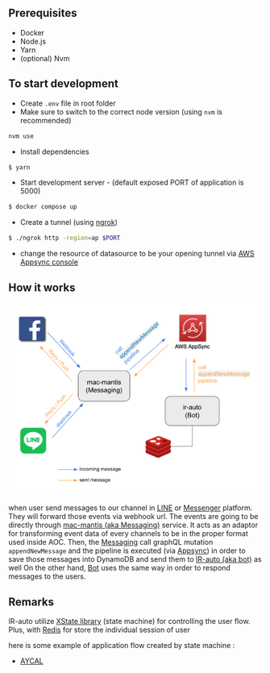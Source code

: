 ## Prerequisites

- Docker
- Node.js
- Yarn
- (optional) Nvm

## To start development

- Create `.env` file in root folder
- Make sure to switch to the correct node version (using `nvm` is recommended)

```sh
nvm use
```

- Install dependencies

```bash
$ yarn
```

- Start development server - (default exposed PORT of application is 5000)

```bash
$ docker compose up
```

- Create a tunnel (using [ngrok](https://ngrok.com))

```bash
$ ./ngrok http -region=ap $PORT
```

- change the resource of datasource to be your opening tunnel via [AWS Appsync console](https://console.aws.amazon.com/console/home)

## How it works

![application overview](./readme/assets/overview.png)

when user send messages to our channel in [LINE](https://line.me/en/) or [Messenger](https://www.messenger.com/) platform. They will forward those events via webhook url. The events are going to be directly through [mac-mantis (aka Messaging)](https://github.com/appman-agm/mac-mantis) service. It acts as an adaptor for transforming event data of every channels to be in the proper format used inside AOC. Then, the [Messaging](<(https://github.com/appman-agm/mac-mantis)>) call graphQL mutation `appendNewMessage` and the pipeline is executed (via [Appsync](https://aws.amazon.com/appsync/)) in order to save those messages into DynamoDB and send them to [IR-auto (aka bot)](https://github.com/appman-agm/ir-auto) as well
On the other hand, [Bot](https://github.com/appman-agm/ir-auto) uses the same way in order to respond messages to the users.

## Remarks

IR-auto utilize [XState library](https://xstate.js.org/) (state machine) for controlling the user flow.
Plus, with [Redis](https://redis.io/) for store the individual session of user

here is some example of application flow created by state machine :

- [AYCAL](https://xstate.js.org/viz/?gist=4b04985bf22eb9f3635161503c176c19)
